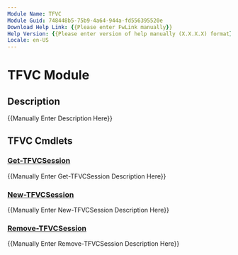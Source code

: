 ```yaml
---
Module Name: TFVC
Module Guid: 748448b5-75b9-4a64-944a-fd556395520e
Download Help Link: {{Please enter FwLink manually}}
Help Version: {{Please enter version of help manually (X.X.X.X) format}}
Locale: en-US
---
```


# TFVC Module
## Description
{{Manually Enter Description Here}}

## TFVC Cmdlets
### [Get-TFVCSession](Get-TFVCSession.md)
{{Manually Enter Get-TFVCSession Description Here}}

### [New-TFVCSession](New-TFVCSession.md)
{{Manually Enter New-TFVCSession Description Here}}

### [Remove-TFVCSession](Remove-TFVCSession.md)
{{Manually Enter Remove-TFVCSession Description Here}}


